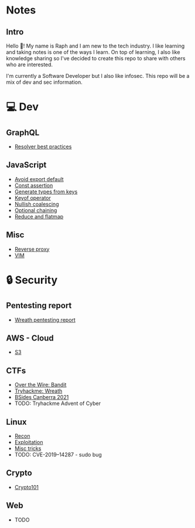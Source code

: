 # Notes

## Intro

Hello 👋! 
My name is Raph and I am new to the tech industry.
I like learning and taking notes is one of the ways I learn. On top of learning, I also like knowledge sharing so I've decided to create this repo to share with others who are interested.

I'm currently a Software Developer but I also like infosec. This repo will be a mix of dev and sec information.

# 💻 Dev

## GraphQL

- [Resolver best practices](dev/graphql/resolver-best-practices.md)

## JavaScript

- [Avoid export default](dev/javascript/avoid-export-default.md)
- [Const assertion](dev/javascript/constAssertion.md)
- [Generate types from keys](dev/javascript/generateTypesFromKeys.md)
- [Keyof operator](dev/javascript/keyof.md)
- [Nullish coalescing](dev/javascript/nullish-coalescing.md)
- [Optional chaining](dev/javascript/optional-chaining.md)
- [Reduce and flatmap](dev/javascript/reduce-flatmap.md)

## Misc

- [Reverse proxy](/dev/misc/reverse-proxy/reverse-proxy.md)
- [VIM](/dev/misc/vim.md)

# 🔒 Security

## Pentesting report

- [Wreath pentesting report](security/CTF/tryHackMe/wreath/report.md)

## AWS - Cloud

- [S3](security/aws/s3.md)

## CTFs

- [Over the Wire: Bandit](security/CTF/bandit/)
- [Tryhackme: Wreath](security/CTF/tryhackMe/wreath/)
- [BSides Canberra 2021](security/CTF/bsidescbr2021/README.md)
- TODO: Tryhackme Advent of Cyber

## Linux

- [Recon](security/linux/recon/)
- [Exploitation](security/linux/explotiation/)
- [Misc tricks](security/linux/lesserKnown.sh)
- TODO: CVE-2019–14287 - sudo bug 

## Crypto

- [Crypto101](security/crypto/crypto101.md)

## Web

- TODO
